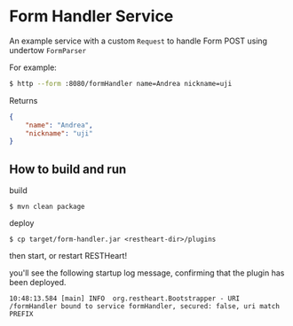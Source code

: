 # Form Handler Service

An example service with a custom `Request` to handle Form POST using undertow `FormParser`

For example:

```bash
$ http --form :8080/formHandler name=Andrea nickname=uji
```

Returns

```json
{
    "name": "Andrea",
    "nickname": "uji"
}
```

## How to build and run

build

```
$ mvn clean package
```

deploy

```
$ cp target/form-handler.jar <restheart-dir>/plugins
```

then start, or restart RESTHeart!

you'll see the following startup log message, confirming that the plugin has been deployed.

```
10:48:13.584 [main] INFO  org.restheart.Bootstrapper - URI /formHandler bound to service formHandler, secured: false, uri match PREFIX
```